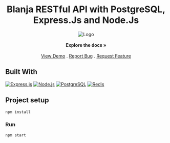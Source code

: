 <h1 align="center">Blanja RESTful API with PostgreSQL, Express.Js and Node.Js</h1>
<p align="center">
    <a><img src="https://res.cloudinary.com/calvin-cloud/image/upload/v1627004541/Front%20End/logo_blanja_jtyc2a.svg"  alt="Logo"></a>
    <br />
    <br />
    <strong>Explore the docs »</strong>
    <br />
    <br />
    <a href="https://blanjasite.netlify.app" target="blank">View Demo</a>
    .
    <a href="https://github.com/rizkazn/Blanja-Rest-API-PEN-Stacks/issues">Report Bug</a>
    .
    <a href="https://github.com/rizkazn/Blanja-Rest-API-PEN-Stacks/pulls">Request Feature</a>
</p>


## Built With

[![Express.js](https://img.shields.io/badge/Express.js-4.x-orange.svg?style=rounded-square)](https://expressjs.com/en/starter/installing.html)
[![Node.js](https://img.shields.io/badge/Node.js-v.12.13-green.svg?style=rounded-square)](https://nodejs.org/)
[![PostgreSQL](https://img.shields.io/badge/PostgreSQL-v.13.3-blue.svg?style=rounded-square)](https://www.postgresql.org/)
[![Redis](https://img.shields.io/badge/Redis-v.6.2-red.svg?style=rounded-square)](https://redis.io/)

## Project setup
```
npm install
```

### Run
```
npm start